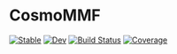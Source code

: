 # CosmoMMF

[![Stable](https://img.shields.io/badge/docs-stable-blue.svg)](https://James11222.github.io/CosmoMMF.jl/stable)
[![Dev](https://img.shields.io/badge/docs-dev-blue.svg)](https://James11222.github.io/CosmoMMF.jl/dev)
[![Build Status](https://github.com/James11222/CosmoMMF.jl/workflows/CI/badge.svg)](https://github.com/James11222/CosmoMMF.jl/actions)
[![Coverage](https://codecov.io/gh/James11222/CosmoMMF.jl/branch/master/graph/badge.svg)](https://codecov.io/gh/James11222/CosmoMMF.jl)
